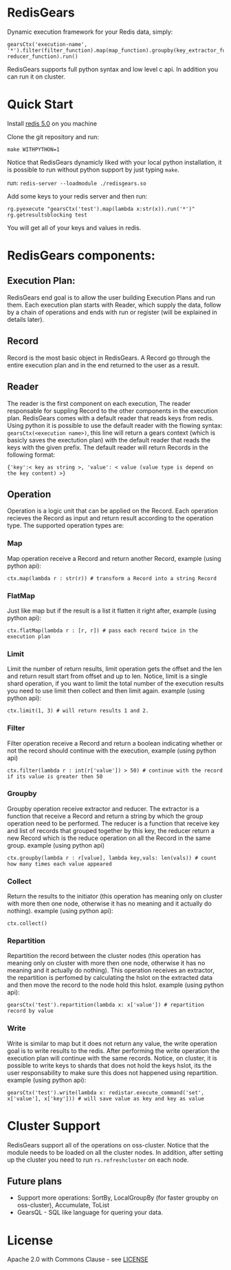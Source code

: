 # RedisGears
Dynamic execution framework for your Redis data, simply:
```
gearsCtx('execution-name', '*').filter(filter_function).map(map_function).groupby(key_extractor_function, reducer_function).run()
```
RedisGears supports full python syntax and low level c api. In addition you can run it on cluster.

# Quick Start
Install [redis 5.0](https://redis.io/) on you machine

Clone the git repository and run:
```
make WITHPYTHON=1
```

Notice that RedisGears dynamicly liked with your local python installation, it is possible to run without python support by just typing `make`.

run: `redis-server --loadmodule ./redisgears.so`

Add some keys to your redis server and then run:
```
rg.pyexecute "gearsCtx('test').map(lambda x:str(x)).run('*')"
rg.getresultsblocking test
```
You will get all of your keys and values in redis.

# RedisGears components:
## Execution Plan:
RedisGears end goal is to allow the user building Execution Plans and run them. Each execution plan starts with Reader, which supply the data, follow by a chain of operations and ends with run or register (will be explained in details later).

## Record
Record is the most basic object in RedisGears. A Record go through the entire execution plan and in the end returned to the user as a result.

## Reader
The reader is the first component on each execution, The reader responsable for suppling Record to the other components in the execution plan. RedisGears comes with a default reader that reads keys from redis. Using python it is possible to use the default reader with the flowing syntax: `gearsCtx(<execution name>)`, this line will return a gears context (which is basicly saves the exectution plan) with the default reader that reads the keys with the given prefix. The default reader will return Records in the following format:
```
{'key':< key as string >, 'value': < value (value type is depend on the key content) >}
```

## Operation
Operation is a logic unit that can be applied on the Record. Each operation recieves the Record as input and return result according to the operation type. The supported operation types are:

### Map
Map operation receive a Record and return another Record, example (using python api):
```
ctx.map(lambda r : str(r)) # transform a Record into a string Record
```

### FlatMap
Just like map but if the result is a list it flatten it right after, example (using python api):
```
ctx.flatMap(lambda r : [r, r]) # pass each record twice in the execution plan
```

### Limit
Limit the number of return results, limit operation gets the offset and the len and return result start from offset and up to len. Notice, limit is a single shard operation, if you want to limit the total number of the execution results you need to use limit then collect and then limit again. example (using python api):
```
ctx.limit(1, 3) # will return results 1 and 2.
```

### Filter
Filter operation receive a Record and return a boolean indicating whether or not the record should continue with the execution, example (using python api)
```
ctx.filter(lambda r : int(r['value']) > 50) # continue with the record if its value is greater then 50
```

### Groupby
Groupby operation receive extractor and reducer. The extractor is a function that receive a Record and return a string by which the group operation need to be performed. The reducer is a function that receive key and list of records that grouped together by this key, the reducer return a new Record which is the reduce operation on all the Record in the same group. example (using python api)
```
ctx.groupby(lambda r : r[value], lambda key,vals: len(vals)) # count how many times each value appeared
```

### Collect
Return the results to the initiator (this operation has meaning only on cluster with more then one node, otherwise it has no meaning and it actually do nothing). example (using python api):
```
ctx.collect()
```

### Repartition
Repartition the record between the cluster nodes (this operation has meaning only on cluster with more then one node, otherwise it has no meaning and it actually do nothing). This operation receives an extractor, the repartition is perfomed by calculating the hslot on the extracted data and then move the record to the node hold this hslot.
example (using python api):
```
gearsCtx('test').repartition(lambda x: x['value']) # repartition record by value
```

### Write
Write is similar to map but it does not return any value, the write operation goal is to write results to the redis. After performing the write operation the execution plan will continue with the same records. Notice, on cluster, it is possible to write keys to shards that does not hold the keys hslot, its the user responsability to make sure this does not happened using repartition.
example (using python api):
```
gearsCtx('test').write(lambda x: redistar.execute_command('set', x['value'], x['key'])) # will save value as key and key as value
```

# Cluster Support
RedisGears support all of the operations on oss-cluster. Notice that the module needs to be loaded on all the cluster nodes. In addition, after setting up the cluster you need to run `rs.refreshcluster` on each node.

## Future plans
* Support more operations: SortBy, LocalGroupBy (for faster groupby on oss-cluster), Accumulate, ToList
* GearsQL - SQL like language for quering your data.

# License

Apache 2.0 with Commons Clause - see [LICENSE](LICENSE)

